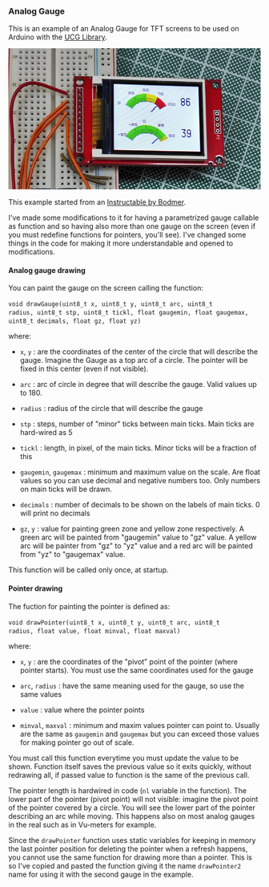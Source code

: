 ### Analog Gauge

This is an example of an Analog Gauge for TFT screens to be used on Arduino with the [UCG Library](https://github.com/olikraus/ucglib).

![gauge picture](img/gauge.jpg)

This example started from an [Instructable by Bodmer](https://www.instructables.com/Arduino-sketch-for-a-retro-analogue-meter-graphic-/). 

I've made some modifications to it for having a parametrized gauge callable as function and so having also more than one gauge on the screen (even if you must redefine functions for pointers, you'll see). I've changed some things in the code for making it more understandable and opened to modifications.

#### Analog gauge drawing

You can paint the gauge on the screen calling the function:

<code>void drawGauge(uint8_t x, uint8_t y, uint8_t arc, uint8_t radius, uint8_t stp, uint8_t tickl, float gaugemin, float gaugemax, uint8_t decimals, float gz, float yz)</code>

where:

- <code>x</code>, <code>y</code> : are the coordinates of the center of the circle that will describe the gauge. Imagine the Gauge as a top arc of a circle. The pointer will be fixed in this center (even if not visible).

- <code>arc</code> : arc of circle in degree that will describe the gauge. Valid values up to 180.

- <code>radius</code> : radius of the circle that will describe the gauge

- <code>stp</code> : steps, number of "minor" ticks between main ticks. Main ticks are hard-wired as 5

- <code>tickl</code> : length, in pixel, of the main ticks. Minor ticks will be a fraction of this

- <code>gaugemin</code>, <code>gaugemax</code> : minimum and maximum value on the scale. Are float values so you can use decimal and negative numbers too. Only numbers on main ticks will be drawn.

- <code>decimals</code> : number of decimals to be shown on the labels of main ticks. 0 will print no decimals

- <code>gz</code>, <code>y</code> : value for painting green zone and yellow zone respectively. A green arc will be painted from "gaugemin" value to "gz" value. A yellow arc will be painter from "gz" to "yz" value and a red arc will be painted from "yz" to "gaugemax" value.

This function will be called only once, at startup.

#### Pointer drawing

The fuction for painting the pointer is defined as:

<code>void drawPointer(uint8_t x, uint8_t y, uint8_t arc, uint8_t radius, float value, float minval, float maxval)</code>

where:

- <code>x</code>, <code>y</code> : are the coordinates of the "pivot" point of the pointer (where pointer starts). You must use the same coordinates used for the gauge

- <code>arc</code>, <code>radius</code> : have the same meaning used for the gauge, so use the same values

- <code>value</code> : value where the pointer points

- <code>minval</code>, <code>maxval</code> : minimum and maxim values pointer can point to. Usually are the same as <code>gaugemin</code> and <code>gaugemax</code> but you can exceed those values for making pointer go out of scale.

You must call this function everytime you must update the value to be shown. Function itself saves the previous value so it exits quickly, without redrawing all, if passed value to function is the same of the previous call.

The pointer length is hardwired in code (<code>nl</code> variable in the function). The lower part of the pointer (pivot point) will not visible: imagine the pivot point of the pointer covered by a circle. You will see the lower part of the pointer describing an arc while moving. This happens also on most analog gauges in the real such as in Vu-meters for example.

Since the <code>drawPointer</code> function uses static variables for keeping in memory the last pointer position for deleting the pointer when a refresh happens, you cannot use the same function for drawing more than a pointer. This is so I've copied and pasted the function giving it the name <code>drawPointer2</code> name for using it with the second gauge in the example.